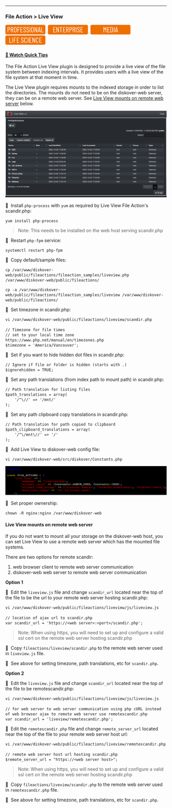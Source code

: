 ___
### File Action > Live View 

<img src="images/button_edition_professional.png" width="125">&nbsp;&nbsp;<img src="images/button_edition_enterprise.png" width="125">&nbsp;&nbsp;<img src="images/button_edition_media.png" width="125">&nbsp;&nbsp;<img src="images/button_edition_life_science.png" width="125">

#### [🍿 Watch Quick Tips](https://vimeo.com/767272643?share=copy)

The File Action Live View plugin is designed to provide a live view of the file system between indexing intervals. It provides users with a live view of the file system at that moment in time.

The Live View plugin requires mounts to the indexed storage in order to list the directories. The mounts do not need to be on the diskover-web server, they can be on a remote web server. See <a href="#Live-View-mounts-on-remote-web-server">Live View mounts on remote web server</a> below.


![Image: File Sequences Results](images/image_plugins_file_action_live_view_in_ui.png)

🔴 &nbsp;Install `php-process` with `yum` as required by Live View File Action's scandir.php:
```
yum install php-process
```
>Note: This needs to be installed on the web host serving scandir.php

🔴 &nbsp;Restart `php-fpm` service:
```
systemctl restart php-fpm
```

🔴 &nbsp;Copy default/sample files:
```
cp /var/www/diskover-web/public/fileactions/fileaction_samples/liveview.php /var/www/diskover-web/public/fileactions/
```
```
cp -a /var/www/diskover-web/public/fileactions/fileaction_samples/liveview /var/www/diskover-web/public/fileactions/
```

🔴 &nbsp;Set timezone in scandir.php:
```
vi /var/www/diskover-web/public/fileactions/liveview/scandir.php

// Timezone for file times
// set to your local time zone https://www.php.net/manual/en/timezones.php
$timezone = 'America/Vancouver';
```

🔴 &nbsp;Set if you want to hide hidden dot files in scandir.php:
```
// Ignore if file or folder is hidden (starts with .)
$ignorehidden = TRUE;
```

🔴 &nbsp;Set any path translations (from index path to mount path) in scandir.php:
```
// Path translation for listing files
$path_translations = array(
    '/^\//' => '/mnt/'
);
```

🔴 &nbsp;Set any path clipboard copy translations in scandir.php:
```
// Path translation for path copied to clipboard
$path_clipboard_translations = array(
    '/^\/mnt\//' => '/'
);
```


🔴 &nbsp;Add Live View to diskover-web config file:
```
vi /var/www/diskover-web/src/diskover/Constants.php
```

![Image: File Sequences Results](images/image_plugins_file_action_live_view_config.png)


🔴 &nbsp;Set proper ownership:
```
chown -R nginx:nginx /var/www/diskover-web
```

<h4 id="Live-View-mounts-on-remote-web-server">Live View mounts on remote web server</h4>

If you do not want to mount all your storage on the diskover-web host, you can set Live View to use a remote web server which has the mounted file systems.

There are two options for remote scandir:

1) web browser client to remote web server communication
2) diskover-web web server to remote web server communication

**Option 1**

🔴 &nbsp;Edit the `liveview.js` file and change `scandir_url` located near the top of the file to be the url to your remote web server hosting scandir.php:
```
vi /var/www/diskover-web/public/fileactions/liveview/js/liveview.js

// location of ajax url to scandir.php
var scandir_url = 'https://<web server>:<port>/scandir.php';
```
>Note: When using https, you will need to set up and configure a valid ssl cert on the remote web server hosting scandir.php

🔴 &nbsp;Copy `fileactions/liveview/scandir.php` to the remote web server used in `liveview.js` file.

🔴 &nbsp;See above for setting timezone, path translations, etc for `scandir.php`.

**Option 2**

🔴 &nbsp;Edit the `liveview.js` file and change `scandir_url` located near the top of the file to be remotescandir.php:
```
vi /var/www/diskover-web/public/fileactions/liveview/js/liveview.js

// for web server to web server communication using php cURL instead of web browser ajax to remote web server use remotescandir.php
var scandir_url = 'liveview/remotescandir.php';
```

🔴 &nbsp;Edit the `remotescandir.php` file and change `remote_server_url` located near the top of the file to your remote web server host url:
```
vi /var/www/diskover-web/public/fileactions/liveview/remotescandir.php

// remote web server host url hosting scandir.php
$remote_server_url = "https://<web server host>";
```
>Note: When using https, you will need to set up and configure a valid ssl cert on the remote web server hosting scandir.php

🔴 &nbsp;Copy `fileactions/liveview/scandir.php` to the remote web server used in `remotescandir.php` file.

🔴 &nbsp;See above for setting timezone, path translations, etc for `scandir.php`.
